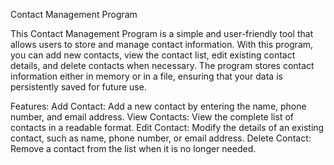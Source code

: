 Contact Management Program

This Contact Management Program is a simple and user-friendly tool that allows users to store and manage contact information. With this program, you can add new contacts, view the contact list, edit existing contact details, and delete contacts when necessary. The program stores contact information either in memory or in a file, ensuring that your data is persistently saved for future use.

Features:
Add Contact: Add a new contact by entering the name, phone number, and email address.
View Contacts: View the complete list of contacts in a readable format.
Edit Contact: Modify the details of an existing contact, such as name, phone number, or email address.
Delete Contact: Remove a contact from the list when it is no longer needed.
